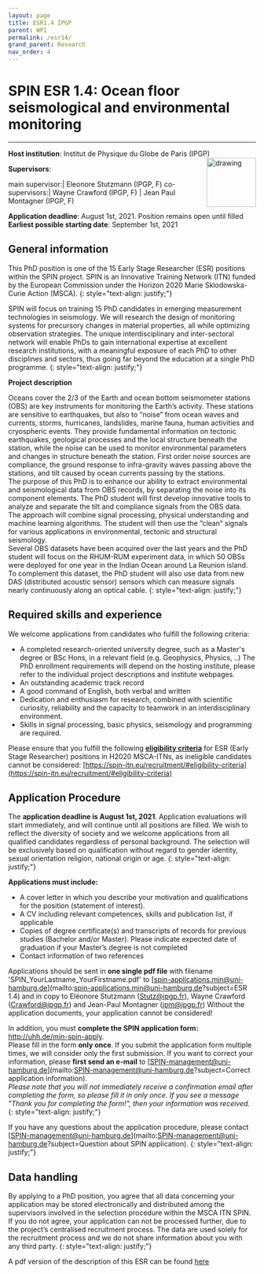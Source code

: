 ```yaml
---
layout: page
title: ESR1.4 IPGP
parent: WP1
permalink: /esr14/
grand_parent: Research
nav_order: 4
---
```


# SPIN ESR 1.4: Ocean floor seismological and environmental monitoring
----

__Host institution__:  Institut de Physique du Globe de Paris (IPGP)  <img src="/assets/images/partners-logos/IPGP_logo.svg" alt="drawing" width="100" style="float:right"/>

__Supervisors__: 
		  
main supervisor:| Eleonore Stutzmann (IPGP, F)
co-supervisors:|  Wayne Crawford (IPGP, F)
| Jean Paul Montagner (IPGP, F)

__Application deadline__: August 1st, 2021. Position remains open until filled  
__Earliest possible starting date__: September 1st, 2021

## General information

This PhD position is one of the 15 Early Stage Researcher (ESR) positions within the SPIN project.  SPIN is an Innovative Training Network (ITN) funded by the European Commission under the Horizon 2020 Marie Sklodowska-Curie Action (MSCA). 
{: style="text-align: justify;"}

SPIN will focus on training 15 PhD candidates in emerging measurement technologies in seismology. We will research the design of monitoring systems for precursory changes in material properties, all while optimizing observation strategies. The unique interdisciplinary and inter-sectoral network will enable PhDs to gain international expertise at excellent research institutions, with a meaningful exposure of each PhD to other disciplines and sectors, thus going far beyond the education at a single PhD programme.
{: style="text-align: justify;"}

__Project description__

Oceans cover the 2/3 of the Earth and ocean bottom seismometer stations (OBS) are key instruments for monitoring the Earth’s activity. These stations are sensitive to earthquakes, but also to “noise” from ocean waves and currents, storms, hurricanes, landslides, marine fauna, human activities and cryospheric events.  They provide fundamental information on tectonic earthquakes, geological processes and the local structure beneath the station, while the noise can be used to monitor environmental parameters and changes in structure beneath the station.  First order noise sources are compliance, the ground response to infra-gravity waves passing above the stations, and tilt caused by ocean currents passing by the stations.  
The purpose of this PhD is to enhance our ability to extract environmental and seismological data from OBS records, by separating the noise into its component elements.  The PhD student will first develop innovative tools to analyze and separate the tilt and compliance signals from the OBS data. The approach will combine signal processing, physical understanding and machine learning algorithms. The student will then use the ”clean” signals for various applications in environmental, tectonic and structural seismology.    
Several OBS datasets have been acquired over the last years and the PhD student will focus on the RHUM-RUM experiment data, in which 50 OBSs were deployed for one year in the Indian Ocean around La Reunion island. To complement this dataset, the PhD student will also use data from new DAS (distributed acoustic sensor) sensors which can measure signals nearly continuously along an optical cable.
{: style="text-align: justify;"}

## Required skills and experience

We welcome applications from candidates who fulfill the following criteria:
*	A completed research-oriented university degree, such as a Master's degree or BSc Hons, in a relevant field (e.g. Geophysics, Physics, ..) The PhD enrollment requirements will depend on the hosting institute, please refer to the individual project descriptions and institute webpages.
*	An outstanding academic track record
*	A good command of English, both verbal and written
*	Dedication and enthusiasm for research, combined with scientific curiosity, reliability and the capacity to teamwork in an interdisciplinary environment.
*	Skills in signal processing, basic physics, seismology and programming are required. 

Please ensure that you fulfill the following [__eligibility criteria__](https://spin-itn.eu/recruitment/#eligibility-criteria) for ESR (Early Stage Researcher) positions in H2020 MSCA-ITNs, as ineligible candidates cannot be considered:
[https://spin-itn.eu/recruitment/#eligibility-criteria](https://spin-itn.eu/recruitment/#eligibility-criteria)
 
## Application Procedure

The __application deadline is August 1st, 2021__. Application evaluations will start immediately, and will continue until all positions are filled. We wish to reflect the diversity of society and we welcome applications from all qualified candidates regardless of personal background. The selection will be exclusively based on qualification without regard to gender identity, sexual orientation religion, national origin or age.
{: style="text-align: justify;"}

__Applications must include:__
 
*	A cover letter in which you describe your motivation and qualifications for the position (statement of interest).
*	A CV including relevant competences, skills and publication list, if applicable
*	Copies of degree certificate(s) and transcripts of records for previous studies (Bachelor and/or Master). Please indicate expected date of graduation if your Master’s degree is not completed
*	Contact information of two references

Applications should be sent in __one single pdf file__ with filename 'SPIN_YourLastname_YourFirstname.pdf' to [spin-applications.min@uni-hamburg.de](mailto:spin-applications.min@uni-hamburg.de?subject=ESR 1.4) and in copy to El&eacute;onore Stutzmann ([Stutz@ipgp.fr](Stutz@ipgp.fr)), Wayne Crawford ([Crawford@ipgp.fr](Crawford@ipgp.fr)) and Jean-Paul Montagner ([jpm@ipgp.fr](jpm@ipgp.fr))
Without the application documents, your application cannot be considered!  

In addition, you must __complete the SPIN application form:__ <a href="http://uhh.de/min-spin-apply" target="_blank" rel="noopener noreferrer"> http://uhh.de/min-spin-apply</a>.    
Please fill in the form __only once__. If you submit the application form multiple times, we will consider only the first submission. If you want to correct your information, please __first send an e-mail__ to [SPIN-management@uni-hamburg.de](mailto:SPIN-management@uni-hamburg.de?subject=Correct application information).   
_Please note that you will not immediately receive a confirmation email after completing the form, so please fill it in only once. If you see a message "Thank you for completing the form!", then your information was received._
{: style="text-align: justify;"}

If you have any questions about the application procedure, please contact [SPIN-management@uni-hamburg.de](mailto:SPIN-management@uni-hamburg.de?subject=Question about SPIN application). 
{: style="text-align: justify;"}

## Data handling

By applying to a PhD position, you agree that all data concerning your application may be stored electronically and distributed among the supervisors involved in the selection procedure within the MSCA ITN SPIN. If you do not agree, your application can not be processed further, due to the project’s centralised recruitment process. The data are used solely for the recruitment process and we do not share information about you with any third party. 
{: style="text-align: justify;"}

A pdf version of the description of this ESR can be found [here](https://spin-itn.eu/assets/documents/SPIN_advert_ESR_1_4.pdf "ESR 1.4")
